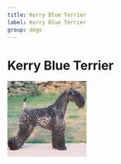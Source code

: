 ```yaml
---
title: Kerry Blue Terrier
label: Kerry Blue Terrier
group: dogs
---
```


# Kerry Blue Terrier

![Kerry Blue Terrier](/assets/images/Kerry_blue_terrier/image.jpg "Kerry Blue Terrier")